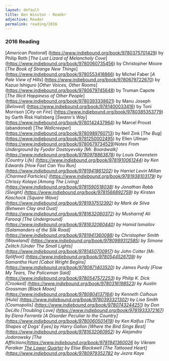```yaml
---
layout: default
title: Ben Winston - Reader
adjective: Reader
permalink: reading/2016
---
```


### 2016 Reading

[*American Pastoral*] (https://www.indiebound.org/book/9780375701429) by Philip Roth
[*The Lust Lizard of Melancholy Cove*] (https://www.indiebound.org/book/9780060735456) by Christopher Moore
[*The Book of Strange New Things*] (https://www.indiebound.org/book/9780553418866) by Michel Faber
[*A Pale View of Hills*] (https://www.indiebound.org/book/9780679722670) by Kazuo Ishiguro
[*Other Voices, Other Rooms*] (https://www.indiebound.org/book/9780679745648) by Truman Capote
[*The Illicit Happiness of Other People*] (https://www.indiebound.org/book/9780393338621) by Manu Joseph
[*Beloved*] (https://www.indiebound.org/book/9781400033416) by Toni Morrison
[*City on Fire*] (https://www.indiebound.org/book/9780385353779) by Garth Risk Hallsberg
[*Swann's Way*] (https://www.indiebound.org/book/9780142437964) by Marcel Proust (abandoned)
[*The Wallcreeper*] (https://www.indiebound.org/book/9780989760713) by Nell Zink
[*The Bug*] (https://www.indiebound.org/book/9781250002495) by Ellen Ullman
(https://www.indiebound.org/book/9780679734529)<em>Notes From Underground by Fyodor Dostoyevsky
[*Mr. Boardwalk*] (https://www.indiebound.org/book/9780978863678) by Louis Greenstein
[*Country Life*] (https://www.indiebound.org/book/9781910061244) by Ken Edwards
[*How Fast Can You Run*] (https://www.indiebound.org/book/9781941861202) by Harriet Levin Millan
[*Charmed Particles*] (https://www.indiebound.org/book/9781938103179) by Chrissy Kolaya
[*Among The Living*] (https://www.indiebound.org/book/9781590518038) by Jonathan Rabb
[*Sleight*] (https://www.indiebound.org/book/9781566892759) by Kirsten Kaschock
[*Square Wave*] (https://www.indiebound.org/book/9781937512392) by Mark de Silva
[*Between Clay and Dust*] (https://www.indiebound.org/book/9781632060372) by Musharraf Ali Farooqi
[*The Underground*] (https://www.indiebound.org/book/9781632060440) by Hamid Ismailov
[*Salamanders of the Silk Road*] (https://www.indiebound.org/book/9781941360088) by Christopher Smith
[*Waveland*] (https://www.indiebound.org/book/9780989312585) by Simone Zelitch
[*Under The Small Lights*] (https://www.indiebound.org/book/9781450700917) by John Cotter
[*Mr. Splitfoot*] (https://www.indiebound.org/book/9780544526709) by Samantha Hunt
[*Cabot Wright Begins*] (https://www.indiebound.org/book/9780871403520) by James Purdy
[*Flow My Tears, The Policeman Said*] (https://www.indiebound.org/book/9780547572253) by Philip K. Dick
[*Crooked*] (https://www.indiebound.org/book/9780316198523) by Austin Grossman
[*Black Moon*] (https://www.indiebound.org/book/9780804137164) by Kenneth Calhoun
[*Hula*] (https://www.indiebound.org/book/9780393321302) by Lisa Smith
[*Cosmopolis*] (https://www.indiebound.org/book/9780743244251) by Don DeLillo
[*Troubling Love*] (https://www.indiebound.org/book/9781933372167) by Elena Ferrante
[*A Disorder Peculiar to the Country*] (https://www.indiebound.org/book/9780060501419) by Ken Kalfus
[*The Shapes of Dogs' Eyes*] by Harry Gallon
[*Where the Bird Sings Best*] (https://www.indiebound.org/book/9781632060952) by Alejandro Jodorowsky
[*The Afflictions*]https://www.indiebound.org/book/9781941360026 by Vikram Paralkar
[*The Lower Quarter*](https://www.indiebound.org/book/9781609531195) by Elise Blackwell
[*The Tattooed Heart*](https://www.indiebound.org/book/9780979352782 by Jezra Kaye
